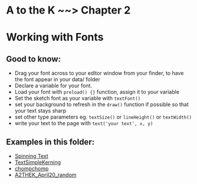 # A to the K \~~> Chapter 2
# Working with Fonts

## Good to know:
* Drag your font across to your editor window from your finder, to have the font appear in your data/ folder
* Declare a variable for your font.
* Load your font with `preload() {}` function, assign it to your variable
* Set the sketch font as your variable with `textFont()`
* set your background to refresh in the `draw()` function if possible so that your text stays sharp
* set other type parameters eg. `textSize()` or `lineHeight()` or `textWidth()`
* write your text to the page with `text('your text', x, y)`

## Examples in this folder:
* [Spinning Text](https://github.com/karenanndonnachie/AtotheK/chapter%202/A2TheK_spinningText)
* [TextSimpleKerning](https://github.com/karenanndonnachie/AtotheK/chapter%202/TextSimpleKerning)
* [chompchomp](https://github.com/karenanndonnachie/AtotheK/chapter%202/chompchomp)
* [A2THEK_April20_random](https://github.com/karenanndonnachie/AtotheK/chapter%202/A2THEK_April20_random)
